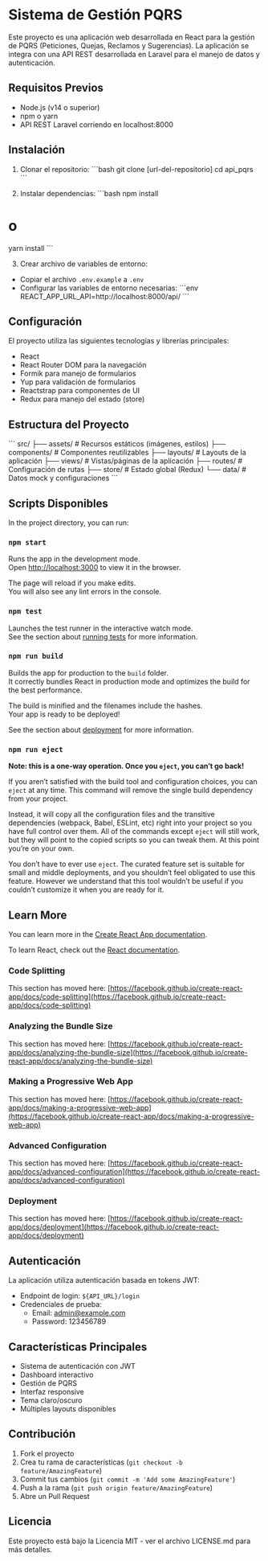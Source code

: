 # Sistema de Gestión PQRS

Este proyecto es una aplicación web desarrollada en React para la gestión de PQRS (Peticiones, Quejas, Reclamos y Sugerencias). La aplicación se integra con una API REST desarrollada en Laravel para el manejo de datos y autenticación.

## Requisitos Previos

- Node.js (v14 o superior)
- npm o yarn
- API REST Laravel corriendo en localhost:8000

## Instalación

1. Clonar el repositorio:
\```bash
git clone [url-del-repositorio]
cd api_pqrs
\```

2. Instalar dependencias:
\```bash
npm install
# o
yarn install
\```

3. Crear archivo de variables de entorno:
- Copiar el archivo `.env.example` a `.env`
- Configurar las variables de entorno necesarias:
\```env
REACT_APP_URL_API=http://localhost:8000/api/
\```

## Configuración

El proyecto utiliza las siguientes tecnologías y librerías principales:

- React
- React Router DOM para la navegación
- Formik para manejo de formularios
- Yup para validación de formularios
- Reactstrap para componentes de UI
- Redux para manejo del estado (store)

## Estructura del Proyecto

\```
src/
  ├── assets/         # Recursos estáticos (imágenes, estilos)
  ├── components/     # Componentes reutilizables
  ├── layouts/        # Layouts de la aplicación
  ├── views/          # Vistas/páginas de la aplicación
  ├── routes/         # Configuración de rutas
  ├── store/          # Estado global (Redux)
  └── data/          # Datos mock y configuraciones
\```

## Scripts Disponibles

In the project directory, you can run:

### `npm start`

Runs the app in the development mode.\
Open [http://localhost:3000](http://localhost:3000) to view it in the browser.

The page will reload if you make edits.\
You will also see any lint errors in the console.

### `npm test`

Launches the test runner in the interactive watch mode.\
See the section about [running tests](https://facebook.github.io/create-react-app/docs/running-tests) for more information.

### `npm run build`

Builds the app for production to the `build` folder.\
It correctly bundles React in production mode and optimizes the build for the best performance.

The build is minified and the filenames include the hashes.\
Your app is ready to be deployed!

See the section about [deployment](https://facebook.github.io/create-react-app/docs/deployment) for more information.

### `npm run eject`

**Note: this is a one-way operation. Once you `eject`, you can’t go back!**

If you aren’t satisfied with the build tool and configuration choices, you can `eject` at any time. This command will remove the single build dependency from your project.

Instead, it will copy all the configuration files and the transitive dependencies (webpack, Babel, ESLint, etc) right into your project so you have full control over them. All of the commands except `eject` will still work, but they will point to the copied scripts so you can tweak them. At this point you’re on your own.

You don’t have to ever use `eject`. The curated feature set is suitable for small and middle deployments, and you shouldn’t feel obligated to use this feature. However we understand that this tool wouldn’t be useful if you couldn’t customize it when you are ready for it.

## Learn More

You can learn more in the [Create React App documentation](https://facebook.github.io/create-react-app/docs/getting-started).

To learn React, check out the [React documentation](https://reactjs.org/).

### Code Splitting

This section has moved here: [https://facebook.github.io/create-react-app/docs/code-splitting](https://facebook.github.io/create-react-app/docs/code-splitting)

### Analyzing the Bundle Size

This section has moved here: [https://facebook.github.io/create-react-app/docs/analyzing-the-bundle-size](https://facebook.github.io/create-react-app/docs/analyzing-the-bundle-size)

### Making a Progressive Web App

This section has moved here: [https://facebook.github.io/create-react-app/docs/making-a-progressive-web-app](https://facebook.github.io/create-react-app/docs/making-a-progressive-web-app)

### Advanced Configuration

This section has moved here: [https://facebook.github.io/create-react-app/docs/advanced-configuration](https://facebook.github.io/create-react-app/docs/advanced-configuration)

### Deployment

This section has moved here: [https://facebook.github.io/create-react-app/docs/deployment](https://facebook.github.io/create-react-app/docs/deployment)

## Autenticación

La aplicación utiliza autenticación basada en tokens JWT:

- Endpoint de login: `${API_URL}/login`
- Credenciales de prueba:
  - Email: admin@example.com
  - Password: 123456789

## Características Principales

- Sistema de autenticación con JWT
- Dashboard interactivo
- Gestión de PQRS
- Interfaz responsive
- Tema claro/oscuro
- Múltiples layouts disponibles

## Contribución

1. Fork el proyecto
2. Crea tu rama de características (`git checkout -b feature/AmazingFeature`)
3. Commit tus cambios (`git commit -m 'Add some AmazingFeature'`)
4. Push a la rama (`git push origin feature/AmazingFeature`)
5. Abre un Pull Request

## Licencia

Este proyecto está bajo la Licencia MIT - ver el archivo LICENSE.md para más detalles.
